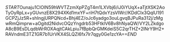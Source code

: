 $START$Ounaju1ClOIN59hWVTZzmXpPZgT4m1LXVbj6/iJ0iYUqX+aTjtXSK2AoTyOyRpLx+yGUvnzE8X294XKd1mxYF+riH7tQdxYzsVIWr//KDdCIx3QqlU191GCPZjJz5R+shIngjURPQNcd+Bhj4EZ/oJc6yadgo3ouLgvqBJPuRa312j/zMgwRmQimprw+aOgitd2NidvcOQzYngdrb53HFtklV6Bv8hNyaQW/VY2LZkdgoA8cB9EsDLqdbWrROXAqjtCAkLpiu7fBpbQrGMKdeiS5C2qrTHZ+2INrY9H2+RAVndmE3TZ1GR7b1UrVKX4SLQZl6fx7lr7qgy0Ge1zcYA==$END$